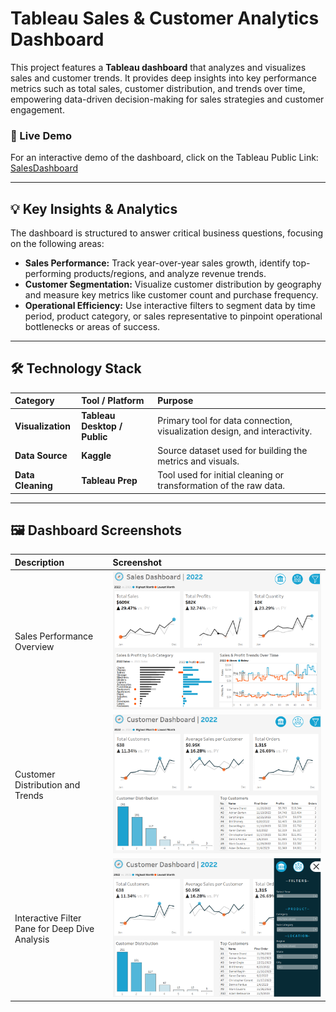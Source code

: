 # Tableau Sales & Customer Analytics Dashboard

This project features a **Tableau dashboard** that analyzes and visualizes sales and customer trends. It provides deep insights into key performance metrics such as total sales, customer distribution, and trends over time, empowering data-driven decision-making for sales strategies and customer engagement.

### 🔗 Live Demo

For an interactive demo of the dashboard, click on the Tableau Public Link:
[SalesDashboard](https://public.tableau.com/app/profile/alvan.dmello/viz/SalesDashboard_17417600110080/SalesDashboard)

---

## 💡 Key Insights & Analytics

The dashboard is structured to answer critical business questions, focusing on the following areas:

* **Sales Performance:** Track year-over-year sales growth, identify top-performing products/regions, and analyze revenue trends.
* **Customer Segmentation:** Visualize customer distribution by geography and measure key metrics like customer count and purchase frequency.
* **Operational Efficiency:** Use interactive filters to segment data by time period, product category, or sales representative to pinpoint operational bottlenecks or areas of success.

---

## 🛠️ Technology Stack

| Category | Tool / Platform | Purpose |
| :--- | :--- | :--- |
| **Visualization** | **Tableau Desktop / Public** | Primary tool for data connection, visualization design, and interactivity. |
| **Data Source** | **Kaggle** | Source dataset used for building the metrics and visuals. |
| **Data Cleaning** | **Tableau Prep** | Tool used for initial cleaning or transformation of the raw data. |

---

## 🖼️ Dashboard Screenshots

| Description | Screenshot |
| :--- | :--- |
|  Sales Performance Overview | ![Screenshot 1](Sales_Dashboard.png) |
|  Customer Distribution and Trends | ![Screenshot 2](Customer_Dashboard.png) |
|  Interactive Filter Pane for Deep Dive Analysis | ![Screenshot 3](Filters.png) |







